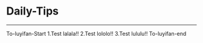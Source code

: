 # Daily-Tips
------
To-luyifan-Start
1.Test lalala!!
2.Test lololo!!
3.Test lululu!!
To-luyifan-end
